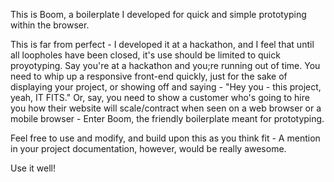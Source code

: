 This is Boom, a boilerplate I developed for quick and simple prototyping within the browser.

This is far from perfect - I developed it at a hackathon, and I feel that until all loopholes have been closed, it's use should be limited to quick proyotyping.
Say you're at a hackathon and you;re running out of time. You need to whip up a responsive front-end quickly, just for the sake of displaying your project, or showing off and saying - "Hey you - this project, yeah, IT FITS." 
Or, say, you need to show a customer who's going to hire you how their website will scale/contract when seen on a web browser or a mobile browser - Enter Boom, the friendly boilerplate meant for prototyping.

Feel free to use and modify, and build upon this as you think fit - A mention in your project documentation, however, would be really awesome.

Use it well!

